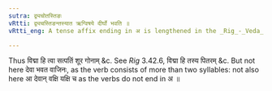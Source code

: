```yaml
---
sutra: द्व्यचोतस्तिङः
vRtti: द्व्यचस्तिङन्तस्यात ऋग्विषये दीर्घो भवति ॥
vRtti_eng: A tense affix ending in अ is lengthened in the _Rig_-_Veda_, when the Verb consists of two syllables.

---
```

Thus विद्मा हि त्वा सत्पतिं शूर गोनाम् &c. See _Rig_ 3.42.6, विद्मा हि तस्य पितरम् &c. But not here देवा भवत वाजिनः, as the verb consists of more than two syllables: not also here आ देवान् वक्षि यक्षि च as the verbs do not end in अ ॥